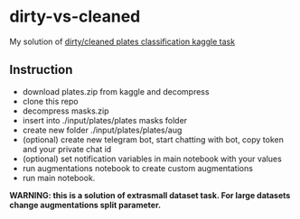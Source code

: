 # dirty-vs-cleaned
My solution of [dirty/cleaned plates classification kaggle task](https://www.kaggle.com/c/platesv2)
## Instruction
* download plates.zip from kaggle and decompress  
* clone this repo  
* decompress masks.zip  
* insert into ./input/plates/plates masks folder
* create new folder ./input/plates/plates/aug
* (optional) create new telegram bot, start chatting with bot, copy token and your private chat id  
* (optional) set notification variables in main notebook with your values  
* run augmentations notebook to create custom augmentations  
* run main notebook.

**WARNING: this is a solution of extrasmall dataset task. For large datasets change augmentations split parameter.**
